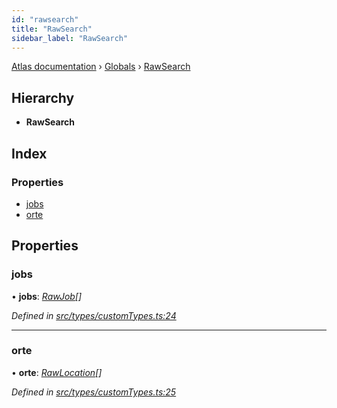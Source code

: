 ```yaml
---
id: "rawsearch"
title: "RawSearch"
sidebar_label: "RawSearch"
---
```


[Atlas documentation](../index.md) › [Globals](../globals.md) › [RawSearch](rawsearch.md)

## Hierarchy

* **RawSearch**

## Index

### Properties

* [jobs](rawsearch.md#jobs)
* [orte](rawsearch.md#orte)

## Properties

###  jobs

• **jobs**: *[RawJob](rawjob.md)[]*

*Defined in [src/types/customTypes.ts:24](https://github.com/chronark/atlas/blob/e6cc89d/src/types/customTypes.ts#L24)*

___

###  orte

• **orte**: *[RawLocation](rawlocation.md)[]*

*Defined in [src/types/customTypes.ts:25](https://github.com/chronark/atlas/blob/e6cc89d/src/types/customTypes.ts#L25)*
